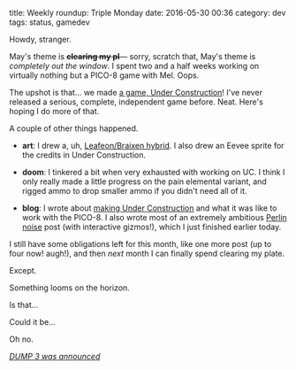 title: Weekly roundup: Triple Monday
date: 2016-05-30 00:36
category: dev
tags: status, gamedev

Howdy, stranger.

May's theme is **<s>clearing my pl</s>**—  sorry, scratch that, May's theme is _completely out the window_.  I spent two and a half weeks working on virtually nothing but a PICO-8 game with Mel.  Oops.

The upshot is that...  we made [a game, Under Construction](https://c.eev.ee/under-construction/)!  I've never released a serious, complete, independent game before.  Neat.  Here's hoping I do more of that.

A couple of other things happened.

- **art**: I drew a, uh, [Leafeon/Braixen hybrid](https://twitter.com/eevee/status/729477883656216576).  I also drew an Eevee sprite for the credits in Under Construction.

- **doom**: I tinkered a bit when very exhausted with working on UC.  I think I only really made a little progress on the pain elemental variant, and rigged ammo to drop smaller ammo if you didn't need all of it.

- **blog**: I wrote about [making Under Construction]({filename}/updates/2016-05-25-under-construction-our-pico-8-game.markdown) and what it was like to work with the PICO-8.  I also wrote most of an extremely ambitious [Perlin noise]({filename}/2016-05-29-perlin-noise.markdown) post (with interactive gizmos!), which I just finished earlier today.

I still have some obligations left for this month, like one more post (up to four now!  augh!), and then _next_ month I can finally spend clearing my plate.

Except.

Something looms on the horizon.

Is that...

Could it be...

Oh no.

[_DUMP 3 was announced_](http://forum.zdoom.org/viewtopic.php?f=19&t=52276)
